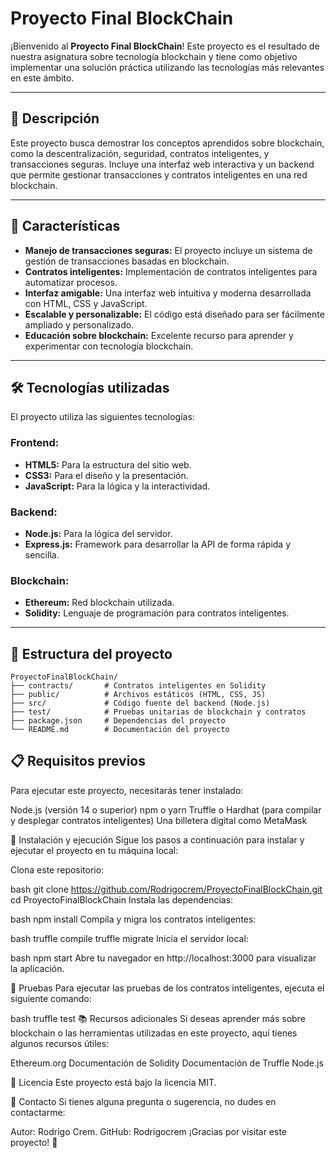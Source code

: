 # Proyecto Final BlockChain

¡Bienvenido al **Proyecto Final BlockChain**! Este proyecto es el resultado de nuestra asignatura sobre tecnología blockchain y tiene como objetivo implementar una solución práctica utilizando las tecnologías más relevantes en este ámbito.

---

## 📖 Descripción

Este proyecto busca demostrar los conceptos aprendidos sobre blockchain, como la descentralización, seguridad, contratos inteligentes, y transacciones seguras. Incluye una interfaz web interactiva y un backend que permite gestionar transacciones y contratos inteligentes en una red blockchain.

---

## 🚀 Características

- **Manejo de transacciones seguras:** El proyecto incluye un sistema de gestión de transacciones basadas en blockchain.
- **Contratos inteligentes:** Implementación de contratos inteligentes para automatizar procesos.
- **Interfaz amigable:** Una interfaz web intuitiva y moderna desarrollada con HTML, CSS y JavaScript.
- **Escalable y personalizable:** El código está diseñado para ser fácilmente ampliado y personalizado.
- **Educación sobre blockchain:** Excelente recurso para aprender y experimentar con tecnología blockchain.

---

## 🛠️ Tecnologías utilizadas

El proyecto utiliza las siguientes tecnologías:

### Frontend:
- **HTML5:** Para la estructura del sitio web.
- **CSS3:** Para el diseño y la presentación.
- **JavaScript:** Para la lógica y la interactividad.

### Backend:
- **Node.js:** Para la lógica del servidor.
- **Express.js:** Framework para desarrollar la API de forma rápida y sencilla.

### Blockchain:
- **Ethereum:** Red blockchain utilizada.
- **Solidity:** Lenguaje de programación para contratos inteligentes.

---

## 📂 Estructura del proyecto

```plaintext
ProyectoFinalBlockChain/
├── contracts/       # Contratos inteligentes en Solidity
├── public/          # Archivos estáticos (HTML, CSS, JS)
├── src/             # Código fuente del backend (Node.js)
├── test/            # Pruebas unitarias de blockchain y contratos
├── package.json     # Dependencias del proyecto
└── README.md        # Documentación del proyecto
````
## 📋 Requisitos previos
Para ejecutar este proyecto, necesitarás tener instalado:

Node.js (versión 14 o superior)
npm o yarn
Truffle o Hardhat (para compilar y desplegar contratos inteligentes)
Una billetera digital como MetaMask

🚀 Instalación y ejecución
Sigue los pasos a continuación para instalar y ejecutar el proyecto en tu máquina local:

Clona este repositorio:

bash
git clone https://github.com/Rodrigocrem/ProyectoFinalBlockChain.git
cd ProyectoFinalBlockChain
Instala las dependencias:

bash
npm install
Compila y migra los contratos inteligentes:

bash
truffle compile
truffle migrate
Inicia el servidor local:

bash
npm start
Abre tu navegador en http://localhost:3000 para visualizar la aplicación.

🧪 Pruebas
Para ejecutar las pruebas de los contratos inteligentes, ejecuta el siguiente comando:

bash
truffle test
📚 Recursos adicionales
Si deseas aprender más sobre blockchain o las herramientas utilizadas en este proyecto, aquí tienes algunos recursos útiles:

Ethereum.org
Documentación de Solidity
Documentación de Truffle
Node.js

📝 Licencia
Este proyecto está bajo la licencia MIT.

📧 Contacto
Si tienes alguna pregunta o sugerencia, no dudes en contactarme:

Autor: Rodrigo Crem. 
GitHub: Rodrigocrem
¡Gracias por visitar este proyecto! 🌟
